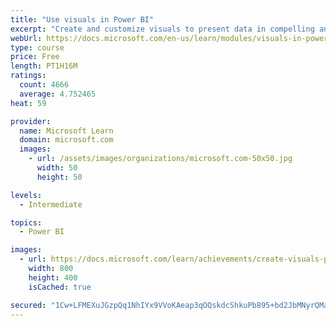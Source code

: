 ```yaml
---
title: "Use visuals in Power BI"
excerpt: "Create and customize visuals to present data in compelling and insightful ways."
webUrl: https://docs.microsoft.com/en-us/learn/modules/visuals-in-power-bi/
type: course
price: Free
length: PT1H16M
ratings:
  count: 4666
  average: 4.752465
heat: 59

provider:
  name: Microsoft Learn
  domain: microsoft.com
  images:
    - url: /assets/images/organizations/microsoft.com-50x50.jpg
      width: 50
      height: 50

levels:
  - Intermediate

topics:
  - Power BI

images:
  - url: https://docs.microsoft.com/learn/achievements/create-visuals-power-bi-desktop-social.png
    width: 800
    height: 400
    isCached: true

secured: "1Cw+LFMEXuJGzpQq1NhIYx9VVoKAeap3qOQskdcShkuPb895+bd2JbMNyrQMa312itlUl9SkwiXM0WFtdzm4Biis0crK+ecOvKlZyRhLfOVNebxpYFSGIxmU2YoIugudvBANTEtesCf0/ff3hLQ9LuEIDx6mjaiIiRn8EM/GPBSuN4Ox1MUpC0PbHcOo3LUIrQfHlSGN1vlhv66EhY/LhjPlGVrfswawPWW2lD8w8aPEn5knQxtCze2dPlQswJk5VcpAXbNvSkVO4pyIz3ipVG1ceepmMw/q78z0HohO4XhGXgp03eQCqaY3Q398HmhU6KGhkAXVe9mvb/2aQJRA1SfruavNnjBEfCRWNHlcNrcb5WXQpB983tNs2qERsXswgr9s05GoIi6zwq0MneF1yEEkmBzWWxB4CplD6QIvctU=;A0OWE6p2fomxNo7aq2t1hw=="
---
```


